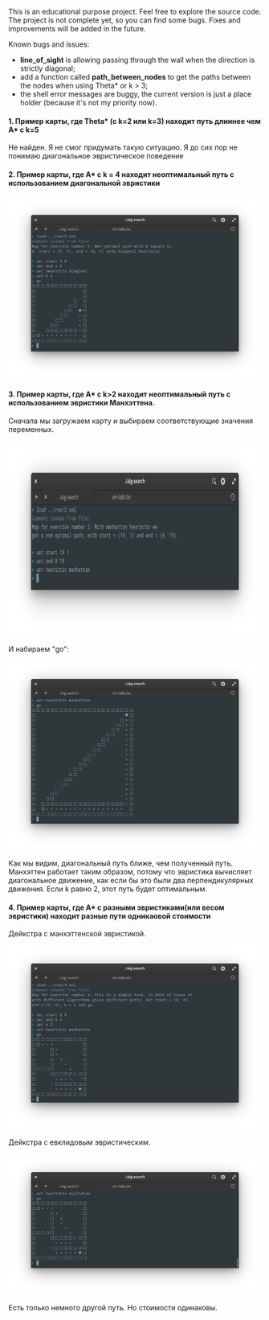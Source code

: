 This is an educational purpose project. Feel free to explore the source code. The project is not
complete yet, so you can find some bugs. Fixes and improvements will be added in the future.

Known bugs and issues:
*  **line_of_sight** is allowing passing through the wall when the direction is strictly diagonal;
*  add a function called **path_between_nodes** to get the paths between the nodes when using Theta&ast; or k > 3;
*  the shell error messages are buggy, the current version is just a place holder (because it's not my priority now).

#### 1. Пример карты, где Theta&ast; (с k=2 или k=3) находит путь длиннее чем A* с k=5

Не найден. Я не смог придумать такую ситуацию. Я до сих пор не понимаю диагональное эвристическое поведение

#### 2. Пример карты, где A* с k = 4 находит неоптимальный путь с использованием диагональной эвристики
<p align="center">
  <img src="screenshots/2.png">
</p>

#### 3. Пример карты, где A* с k>2 находит неоптимальный путь с использованием эвристики Манхэттена.

Сначала мы загружаем карту и выбираем соответствующие значения переменных.

<p align="center">
  <img width="869" height="389" src="screenshots/3a.png">
</p>

И набираем "go":

<p align="center">
  <img src="screenshots/3b.png">
</p>

Как мы видим, диагональный путь ближе, чем полученный путь. Манхэттен работает таким образом, потому что эвристика вычисляет диагональное движение, как если бы это были два перпендикулярных движения. Если k равно 2, этот путь будет оптимальным.

#### 4. Пример карты, где A* с разными эвристиками(или весом эвристики) находит разные пути одникаовой стоимости

Дейкстра с манхэттенской эвристикой.

<p align="center">
  <img src="screenshots/4a.png">
</p>

Дейкстра с евклидовым эвристическим.

<p align="center">
  <img src="screenshots/4b.png">
</p>

Есть только немного другой путь. Но стоимости одинаковы.
































